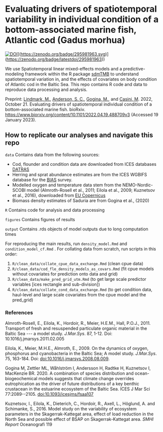 # Evaluating drivers of spatiotemporal variability in individual condition of a bottom-associated marine fish, Atlantic cod (Gadus morhua)

#### 

[![DOI](%5Bhttps://zenodo.org/badge/295981963.svg)](https://zenodo.org/badge/latestdoi/295981963)](https://zenodo.org/badge/295981963.svg)](<https://zenodo.org/badge/latestdoi/295981963>))

We use Spatiotemporal linear mixed-effects models and a predictive-modeling framework within the R package [sdmTMB](https://github.com/pbs-assess/sdmTMB) to understand spatiotemporal variation in, and the effects of covariates on body condition of Atlantic cod in the Baltic Sea. This repo contains R code and data to reproduce data processing and analysis.

Preprint: [Lindmark, M.](https://maxlindmark.github.io/), [Anderson, S. C.](https://seananderson.ca/), [Gogina, M.](https://www.io-warnemuende.de/mayya-gogina.html), and [Casini, M](https://www.slu.se/cv/michele-casini/). 2022, October 21. Evaluating drivers of spatiotemporal individual condition of a bottom-associated marine fish. bioRxiv. <https://www.biorxiv.org/content/10.1101/2022.04.19.488709v3> (Accessed 19 January 2023).

## How to replicate our analyses and navigate this repo

`data` Contains data from the following sources:

-   Cod, flounder and condition data are downloaded from ICES databases [DATRAS](https://datras.ices.dk/Data_products/Download/Download_Data_public.aspx)
-   Herring and sprat abundance estimates are from the ICES WGBIFS database for the [BIAS](https://community.ices.dk/ExpertGroups/wgbifs/2018%20Meeting%20docs/06.%20Data/01_BIAS%20Database/) survey.
-   Modelled oxygen and temperature data stem from the NEMO-Nordic-SCOBI model (Almroth-Rosell et al., 2011; Eilola et al., 2009; Kuznetsov et al., 2016), downloaded from [EU Copernicus](https://resources.marine.copernicus.eu/?option=com_csw&task=results)
-   Biomass density estimates of Saduria are from Gogina et al., (2020)

`R` Contains code for analysis and data processing

`figures` Contains figures of results

`output` Contains .rds objects of model outputs due to long computation times

For reproducing the main results, run `density_model.Rmd` and `condition_model_cf.Rmd` . For collating data from scratch, run scripts in this order:

1.  `R/clean_data/collate_cpue_data_exchange.Rmd` (clean cpue data)
2.  `R/clean_data/cod_fle_density_models_as_covars.Rmd` (fit cpue models without covariates for prediction onto data and grid)
3.  `R/clean_data/make_pred_grid_utm.Rmd` (to get large scale predictor variables [ices rectangle and sub-division])
4.  `R/clean_data/collate_cond_data_exchange.Rmd` (to get condition data, haul-level and large scale covariates from the cpue model and the pred_grid)

### References

Almroth-Rosell, E., Eilola, K., Hordoir, R., Meier, H.E.M., Hall, P.O.J., 2011. Transport of fresh and resuspended particulate organic material in the Baltic Sea --- a model study. *J.Mar.Sys*. 87, 1-12. Doi: 10.1016/j.jmarsys.2011.02.005

Eilola, K., Meier, M.H.E., Almroth, E., 2009. On the dynamics of oxygen, phosphorus and cyanobacteria in the Baltic Sea; A model study. *J.Mar.Sys*. 75, 163-184. Doi: <doi:10.1016/j.jmarsys.2008.08.009>.

Gogina M, Zettler ML, Wåhlström I, Andersson H, Radtke H, Kuznetsov I, MacKenzie BR. 2020. A combination of species distribution and ocean-biogeochemical models suggests that climate change overrides eutrophication as the driver of future distributions of a key benthic crustacean in the estuarine ecosystem of the Baltic Sea. ICES J Mar Sci 77:2089--2105. <doi:10.1093/icesjms/fsaa107>

Kuznetsov, I., Eilola, K., Dieterich, C., Hordoir, R., Axell, L., Höglund, A. and Schimanke, S., 2016. Model study on the variability of ecosystem parameters in the Skagerrak-Kattegat area, effect of load reduction in the North Sea and possible effect of BSAP on Skagerrak-Kattegat area. *SMHI Report* Oceanografi 119
